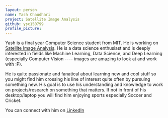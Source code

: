 ```yaml
---
layout: person
name: Yash Chaudhari
project: Satellite Image Analysis
github: ysc150799
profile_picture: 
---
```

Yash is a final year Computer Science student from MIT. He is working on [Satellite Image Analysis](https://github.com/algoasylum/SatelliteImageAnalysis). He is a data science enthusiast and is deeply interested in fields like Machine Learning, Data Science, and Deep Learning (especially Computer Vision ---- images are amazing to look at and work with :P).

He is quite passionate and fanatical about learning new and cool stuff so you might find him crossing his line of interest quite often by pursuing something new. His goal is to use his understanding and knowledge to work on projects/research on something that matters. If not in front of his desktop/laptop you will find him enjoying sports especially Soccer and Cricket. 

You can connect with him on [LinkedIn](https://www.linkedin.com/in/yash-chaudhari-1507/)
